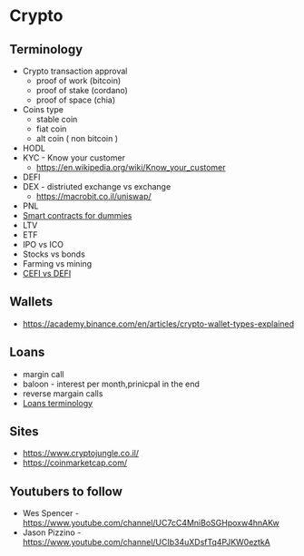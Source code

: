 # Crypto

## Terminology
* Crypto transaction approval  
  - proof of work  (bitcoin)
  - proof of stake (cordano)
  - proof of space (chia)
* Coins type  
  - stable coin 
  - fiat coin 
  - alt coin ( non bitcoin )   
* HODL    
* KYC - Know your customer 
  - https://en.wikipedia.org/wiki/Know_your_customer  
* DEFI  
* DEX - distriuted exchange vs exchange 
  - https://macrobit.co.il/uniswap/ 
* PNL
* [Smart contracts for dummies](https://www.freecodecamp.org/news/smart-contracts-for-dummies-a1ba1e0b9575/)
* LTV  
* ETF  
* IPO vs ICO 
* Stocks vs bonds  
* Farming vs mining 
* [CEFI vs DEFI](https://youtu.be/aSxWVKDdvTc) 

## Wallets
* https://academy.binance.com/en/articles/crypto-wallet-types-explained


## Loans
* margin call  
* baloon - interest per month,prinicpal in the end  
* reverse margain calls 
* [Loans terminology](Glossary.md)
 
## Sites
* https://www.cryptojungle.co.il/
* https://coinmarketcap.com/


## Youtubers to follow 
* Wes Spencer - https://www.youtube.com/channel/UC7cC4MniBoSGHpoxw4hnAKw
* Jason Pizzino - https://www.youtube.com/channel/UCIb34uXDsfTq4PJKW0eztkA

